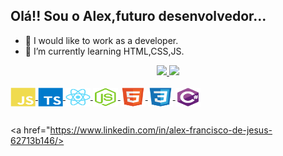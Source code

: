 ## Olá!! Sou o Alex,futuro desenvolvedor...

- 🔭 I would like to work as a developer.
- 🌱 I’m currently learning HTML,CSS,JS.

<div align="center">
  <a href="https://github.com/alexdevll">
  <img height="180em" src="https://github-readme-stats.vercel.app/api?username=alexdevll_icons=true&theme=tokyonight&include_all_commits=true&count_private=true&title_color=ffff"/>
  <img height="180em" src="https://github-readme-stats.vercel.app/api/top-langs/?username=alexdevll=compact&langs_count=7&theme=tokyonight&title_color=ffff"/>
</div>
 
 <div style="display: inline_block"><br>
  <img align="center" alt="Leo-Js" height="30" width="40" src="https://raw.githubusercontent.com/devicons/devicon/master/icons/javascript/javascript-plain.svg">
  <img align="center" alt="Leo-Ts" height="30" width="40" src="https://raw.githubusercontent.com/devicons/devicon/master/icons/typescript/typescript-plain.svg">
  <img align="center" alt="Leo-React" height="30" width="40" src="https://raw.githubusercontent.com/devicons/devicon/master/icons/react/react-original.svg">
   <img align="center" alt="Leo-Node" height="30" width="40" src="https://raw.githubusercontent.com/devicons/devicon/master/icons/nodejs/nodejs-original.svg">
  <img align="center" alt="Leo-HTML" height="30" width="40" src="https://raw.githubusercontent.com/devicons/devicon/master/icons/html5/html5-original.svg">
  <img align="center" alt="Leo-CSS" height="30" width="40" src="https://raw.githubusercontent.com/devicons/devicon/master/icons/css3/css3-original.svg">
  <img align="center" alt="Leo-Csharp" height="30" width="40" src="https://raw.githubusercontent.com/devicons/devicon/master/icons/csharp/csharp-original.svg">
 
</div>

  ##
 
<div> 

  <a href = "mailto:alexkrypta1@gmail.com"></a>
  <a href="https://www.linkedin.com/in/alex-francisco-de-jesus-62713b146/></a> 
</div>
